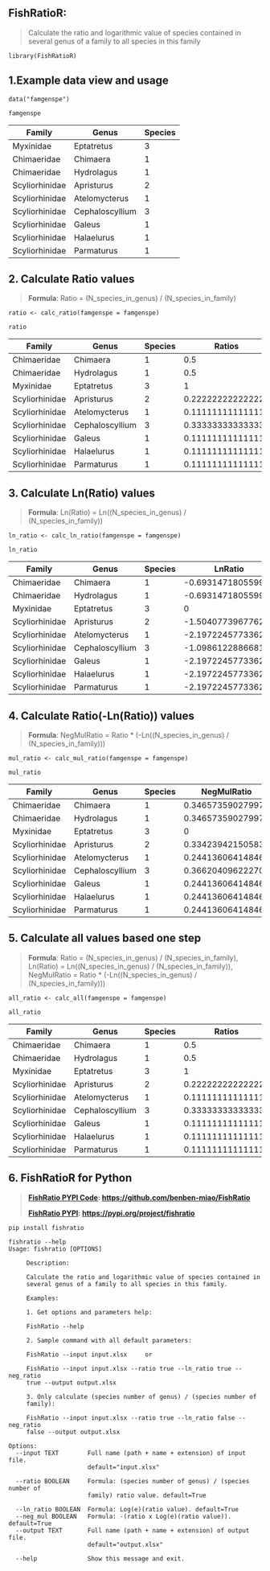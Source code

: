 ## FishRatioR:
> Calculate the ratio and logarithmic value of species contained in several genus of a family to all species in this family

```{r setup}
library(FishRatioR)
```

## 1.Example data view and usage

```{r}
data("famgenspe")

famgenspe
```
| Family         | Genus           | Species |
|----------------|-----------------|---------|
| Myxinidae      | Eptatretus      | 3       |
| Chimaeridae    | Chimaera        | 1       |
| Chimaeridae    | Hydrolagus      | 1       |
| Scyliorhinidae | Apristurus      | 2       |
| Scyliorhinidae | Atelomycterus   | 1       |
| Scyliorhinidae | Cephaloscyllium | 3       |
| Scyliorhinidae | Galeus          | 1       |
| Scyliorhinidae | Halaelurus      | 1       |
| Scyliorhinidae | Parmaturus      | 1       |

## 2. Calculate Ratio values

> **Formula**: Ratio = (N_species_in_genus) / (N_species_in_family)

```{r}
ratio <- calc_ratio(famgenspe = famgenspe)

ratio
```
| Family         | Genus           | Species | Ratios            |
|----------------|-----------------|---------|-------------------|
| Chimaeridae    | Chimaera        | 1       | 0.5               |
| Chimaeridae    | Hydrolagus      | 1       | 0.5               |
| Myxinidae      | Eptatretus      | 3       | 1                 |
| Scyliorhinidae | Apristurus      | 2       | 0.222222222222222 |
| Scyliorhinidae | Atelomycterus   | 1       | 0.111111111111111 |
| Scyliorhinidae | Cephaloscyllium | 3       | 0.333333333333333 |
| Scyliorhinidae | Galeus          | 1       | 0.111111111111111 |
| Scyliorhinidae | Halaelurus      | 1       | 0.111111111111111 |
| Scyliorhinidae | Parmaturus      | 1       | 0.111111111111111 |

## 3. Calculate Ln(Ratio) values

> **Formula**: Ln(Ratio) = Ln((N_species_in_genus) / (N_species_in_family))

```{r}
ln_ratio <- calc_ln_ratio(famgenspe = famgenspe)

ln_ratio
```
| Family         | Genus           | Species | LnRatio            |
|----------------|-----------------|---------|--------------------|
| Chimaeridae    | Chimaera        | 1       | -0.693147180559945 |
| Chimaeridae    | Hydrolagus      | 1       | -0.693147180559945 |
| Myxinidae      | Eptatretus      | 3       | 0                  |
| Scyliorhinidae | Apristurus      | 2       | -1.50407739677627  |
| Scyliorhinidae | Atelomycterus   | 1       | -2.19722457733622  |
| Scyliorhinidae | Cephaloscyllium | 3       | -1.09861228866811  |
| Scyliorhinidae | Galeus          | 1       | -2.19722457733622  |
| Scyliorhinidae | Halaelurus      | 1       | -2.19722457733622  |
| Scyliorhinidae | Parmaturus      | 1       | -2.19722457733622  |

## 4. Calculate Ratio(-Ln(Ratio)) values

> **Formula**: NegMulRatio = Ratio \* (-Ln((N_species_in_genus) / (N_species_in_family)))

```{r}
mul_ratio <- calc_mul_ratio(famgenspe = famgenspe)

mul_ratio
```
| Family         | Genus           | Species | NegMulRatio       |
|----------------|-----------------|---------|-------------------|
| Chimaeridae    | Chimaera        | 1       | 0.346573590279973 |
| Chimaeridae    | Hydrolagus      | 1       | 0.346573590279973 |
| Myxinidae      | Eptatretus      | 3       | 0                 |
| Scyliorhinidae | Apristurus      | 2       | 0.334239421505839 |
| Scyliorhinidae | Atelomycterus   | 1       | 0.244136064148469 |
| Scyliorhinidae | Cephaloscyllium | 3       | 0.366204096222703 |
| Scyliorhinidae | Galeus          | 1       | 0.244136064148469 |
| Scyliorhinidae | Halaelurus      | 1       | 0.244136064148469 |
| Scyliorhinidae | Parmaturus      | 1       | 0.244136064148469 |

## 5. Calculate all values based one step

> **Formula**: Ratio = (N_species_in_genus) / (N_species_in_family), Ln(Ratio) = Ln((N_species_in_genus) / (N_species_in_family)), NegMulRatio = Ratio \* (-Ln((N_species_in_genus) / (N_species_in_family)))

```{r}
all_ratio <- calc_all(famgenspe = famgenspe)

all_ratio
```
| Family         | Genus           | Species | Ratios            | LnRatio            | NegMulRatio       |
|----------------|-----------------|---------|-------------------|--------------------|-------------------|
| Chimaeridae    | Chimaera        | 1       | 0.5               | -0.693147180559945 | 0.346573590279973 |
| Chimaeridae    | Hydrolagus      | 1       | 0.5               | -0.693147180559945 | 0.346573590279973 |
| Myxinidae      | Eptatretus      | 3       | 1                 | 0                  | 0                 |
| Scyliorhinidae | Apristurus      | 2       | 0.222222222222222 | -1.50407739677627  | 0.334239421505839 |
| Scyliorhinidae | Atelomycterus   | 1       | 0.111111111111111 | -2.19722457733622  | 0.244136064148469 |
| Scyliorhinidae | Cephaloscyllium | 3       | 0.333333333333333 | -1.09861228866811  | 0.366204096222703 |
| Scyliorhinidae | Galeus          | 1       | 0.111111111111111 | -2.19722457733622  | 0.244136064148469 |
| Scyliorhinidae | Halaelurus      | 1       | 0.111111111111111 | -2.19722457733622  | 0.244136064148469 |
| Scyliorhinidae | Parmaturus      | 1       | 0.111111111111111 | -2.19722457733622  | 0.244136064148469 |

## 6. FishRatioR for Python

> [**FishRatio PYPI Code**](https://github.com/benben-miao/FishRatio)**: <https://github.com/benben-miao/FishRatio>**
>
> [**FishRatio PYPI**](https://pypi.org/project/fishratio)**: <https://pypi.org/project/fishratio>**

```{bash}
pip install fishratio
  
fishratio --help
Usage: fishratio [OPTIONS]

     Description:

     Calculate the ratio and logarithmic value of species contained in
     several genus of a family to all species in this family.

     Examples:

     1. Get options and parameters help:

     FishRatio --help

     2. Sample command with all default parameters:

     FishRatio --input input.xlsx     or

     FishRatio --input input.xlsx --ratio true --ln_ratio true --neg_ratio
     true --output output.xlsx

     3. Only calculate (species number of genus) / (species number of
     family):

     FishRatio --input input.xlsx --ratio true --ln_ratio false --neg_ratio
     false --output output.xlsx

Options:
  --input TEXT        Full name (path + name + extension) of input file.
                      default="input.xlsx"

  --ratio BOOLEAN     Formula: (species number of genus) / (species number of
                      family) ratio value. default=True

  --ln_ratio BOOLEAN  Formula: Log(e)(ratio value). default=True
  --neg_mul BOOLEAN   Formula: -(ratio x Log(e)(ratio value)). default=True
  --output TEXT       Full name (path + name + extension) of output file.
                      default="output.xlsx"

  --help              Show this message and exit.
```
